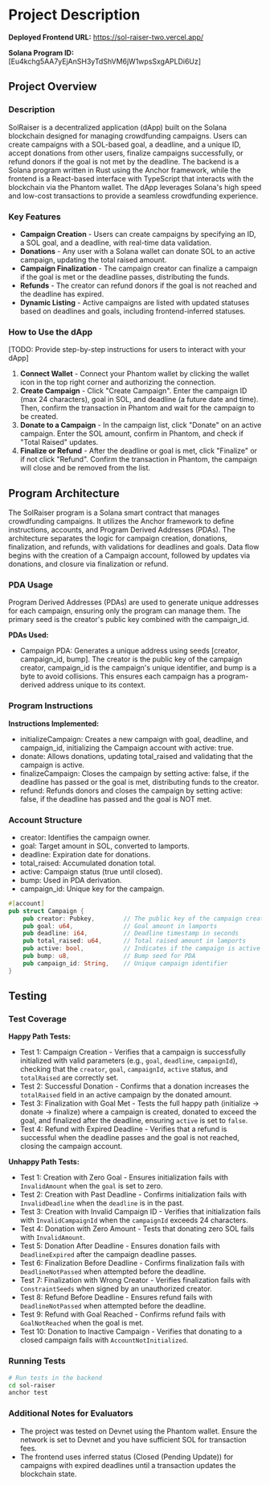 # Project Description

**Deployed Frontend URL:** https://sol-raiser-two.vercel.app/

**Solana Program ID:** [Eu4kchg5AA7yEjAnSH3yTdShVM6jW1wpsSxgAPLDi6Uz]

## Project Overview

### Description
SolRaiser is a decentralized application (dApp) built on the Solana blockchain designed for managing crowdfunding campaigns. Users can create campaigns with a SOL-based goal, a deadline, and a unique ID, accept donations from other users, finalize campaigns successfully, or refund donors if the goal is not met by the deadline. The backend is a Solana program written in Rust using the Anchor framework, while the frontend is a React-based interface with TypeScript that interacts with the blockchain via the Phantom wallet. The dApp leverages Solana's high speed and low-cost transactions to provide a seamless crowdfunding experience.

### Key Features
- **Campaign Creation** - Users can create campaigns by specifying an ID, a SOL goal, and a deadline, with real-time data validation.
- **Donations** - Any user with a Solana wallet can donate SOL to an active campaign, updating the total raised amount.
- **Campaign Finalization** - The campaign creator can finalize a campaign if the goal is met or the deadline passes, distributing the funds.
- **Refunds** - The creator can refund donors if the goal is not reached and the deadline has expired.
- **Dynamic Listing** - Active campaigns are listed with updated statuses based on deadlines and goals, including frontend-inferred statuses.
  
### How to Use the dApp
[TODO: Provide step-by-step instructions for users to interact with your dApp]

1. **Connect Wallet** - Connect your Phantom wallet by clicking the wallet icon in the top right corner and authorizing the connection.
2. **Create Campaign** - Click "Create Campaign". Enter the campaign ID (max 24 characters), goal in SOL, and deadline (a future date and time). Then, confirm the transaction in Phantom and wait for the campaign to be created.
3. **Donate to a Campaign** - In the campaign list, click "Donate" on an active campaign. Enter the SOL amount, confirm in Phantom, and check if "Total Raised" updates.
4. **Finalize or Refund** - After the deadline or goal is met, click "Finalize" or if not click "Refund". Confirm the transaction in Phantom, the campaign will close and be removed from the list.

## Program Architecture
The SolRaiser program is a Solana smart contract that manages crowdfunding campaigns. It utilizes the Anchor framework to define instructions, accounts, and Program Derived Addresses (PDAs). The architecture separates the logic for campaign creation, donations, finalization, and refunds, with validations for deadlines and goals. Data flow begins with the creation of a Campaign account, followed by updates via donations, and closure via finalization or refund.

### PDA Usage
Program Derived Addresses (PDAs) are used to generate unique addresses for each campaign, ensuring only the program can manage them. The primary seed is the creator's public key combined with the campaign_id.

**PDAs Used:**
- Campaign PDA: Generates a unique address using seeds [creator, campaign_id, bump]. The creator is the public key of the campaign creator, campaign_id is the campaign's unique identifier, and bump is a byte to avoid collisions. This ensures each campaign has a program-derived address unique to its context.

### Program Instructions


**Instructions Implemented:**
- initializeCampaign: Creates a new campaign with goal, deadline, and campaign_id, initializing the Campaign account with active: true.
- donate: Allows donations, updating total_raised and validating that the campaign is active.
- finalizeCampaign: Closes the campaign by setting active: false, if the deadline has passed or the goal is met, distributing funds to the creator.
- refund: Refunds donors and closes the campaign by setting active: false, if the deadline has passed and the goal is NOT met.

### Account Structure

- creator: Identifies the campaign owner.
- goal: Target amount in SOL, converted to lamports.
- deadline: Expiration date for donations.
- total_raised: Accumulated donation total.
- active: Campaign status (true until closed).
- bump: Used in PDA derivation.
- campaign_id: Unique key for the campaign.

```rust
#[account]
pub struct Campaign {
    pub creator: Pubkey,        // The public key of the campaign creator
    pub goal: u64,              // Goal amount in lamports
    pub deadline: i64,          // Deadline timestamp in seconds
    pub total_raised: u64,      // Total raised amount in lamports
    pub active: bool,           // Indicates if the campaign is active
    pub bump: u8,               // Bump seed for PDA
    pub campaign_id: String,    // Unique campaign identifier
}
```

## Testing

### Test Coverage


**Happy Path Tests:**
- Test 1: Campaign Creation - Verifies that a campaign is successfully initialized with valid parameters (e.g., `goal`, `deadline`, `campaignId`), checking that the `creator`, `goal`, `campaignId`, `active` status, and `totalRaised` are correctly set.
- Test 2: Successful Donation - Confirms that a donation increases the `totalRaised` field in an active campaign by the donated amount.
- Test 3: Finalization with Goal Met - Tests the full happy path (initialize → donate → finalize) where a campaign is created, donated to exceed the goal, and finalized after the deadline, ensuring `active` is set to `false`.
- Test 4: Refund with Expired Deadline - Verifies that a refund is successful when the deadline passes and the goal is not reached, closing the campaign account.

**Unhappy Path Tests:**
- Test 1: Creation with Zero Goal - Ensures initialization fails with `InvalidAmount` when the `goal` is set to zero.
- Test 2: Creation with Past Deadline - Confirms initialization fails with `InvalidDeadline` when the `deadline` is in the past.
- Test 3: Creation with Invalid Campaign ID - Verifies that initialization fails with `InvalidCampaignId` when the `campaignId` exceeds 24 characters.
- Test 4: Donation with Zero Amount - Tests that donating zero SOL fails with `InvalidAmount`.
- Test 5: Donation After Deadline - Ensures donation fails with `DeadlineExpired` after the campaign deadline passes.
- Test 6: Finalization Before Deadline - Confirms finalization fails with `DeadlineNotPassed` when attempted before the deadline.
- Test 7: Finalization with Wrong Creator - Verifies finalization fails with `ConstraintSeeds` when signed by an unauthorized creator.
- Test 8: Refund Before Deadline - Ensures refund fails with `DeadlineNotPassed` when attempted before the deadline.
- Test 9: Refund with Goal Reached - Confirms refund fails with `GoalNotReached` when the goal is met.
- Test 10: Donation to Inactive Campaign - Verifies that donating to a closed campaign fails with `AccountNotInitialized`.

### Running Tests
```bash
# Run tests in the backend
cd sol-raiser
anchor test
```

### Additional Notes for Evaluators

- The project was tested on Devnet using the Phantom wallet. Ensure the network is set to Devnet and you have sufficient SOL for transaction fees.
- The frontend uses inferred status (Closed (Pending Update)) for campaigns with expired deadlines until a transaction updates the blockchain state.
